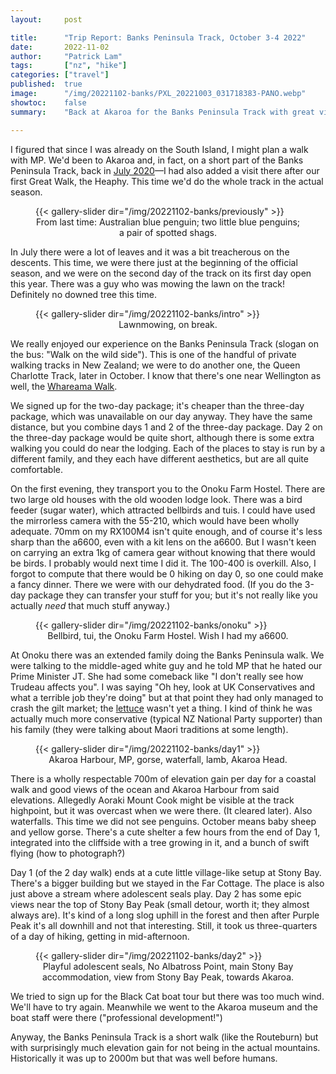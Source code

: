 ```yaml
---
layout:     post

title:      "Trip Report: Banks Peninsula Track, October 3-4 2022"
date:       2022-11-02
author:     "Patrick Lam"
tags:       ["nz", "hike"]
categories: ["travel"]
published:  true
image:      "/img/20221102-banks/PXL_20221003_031718383-PANO.webp"
showtoc:    false
summary:    "Back at Akaroa for the Banks Peninsula Track with great views of the hilly coast."

---
```


I figured that since I was already on the South Island, I might plan a walk with MP. We'd been to Akaroa and, in fact, on a short part of the Banks Peninsula Track, back in <a href="/post/20200723-penguins/">July 2020</a>&mdash;I had also added a visit there after our first Great Walk, the Heaphy. This time we'd do the whole track in the actual season.

<figure>
{{< gallery-slider dir="/img/20221102-banks/previously" >}}
<figcaption style="text-align:center">From last time: Australian blue penguin; two little blue penguins; a pair of spotted shags.</figcaption>
</figure>

In July there were a lot of leaves and it was a bit treacherous on the descents. This time, we were there just at the beginning of the official season, and we were on the second day of the track on its first day open this year. There was a guy who was mowing the lawn on the track! Definitely no downed tree this time.

<figure>
{{< gallery-slider dir="/img/20221102-banks/intro" >}}
<figcaption style="text-align:center">Lawnmowing, on break.</figcaption>
</figure>

We really enjoyed our experience on the Banks Peninsula Track (slogan on the bus: "Walk on the wild side"). This is one of the handful of private walking tracks in New Zealand; we were to do another one, the Queen Charlotte Track, later in October. I know that there's one near Wellington as well, the [Whareama Walk](https://www.whareamawalk.co.nz/).

We signed up for the two-day package; it's cheaper than the three-day package, which was unavailable on our day anyway. They have the same distance, but you combine days 1 and 2 of the three-day package. Day 2 on the three-day package would be quite short, although there is some extra walking you could do near the lodging. Each of the places to stay is run by a different family, and they each have different aesthetics, but are all quite comfortable.

On the first evening, they transport you to the Onoku Farm Hostel. There are two large old houses with the old wooden lodge look. There was a bird feeder (sugar water), which attracted bellbirds and tuis. I could have used the mirrorless camera with the 55-210, which would have been wholly adequate. 70mm on my RX100M4 isn't quite enough, and of course it's less sharp than the a6600, even with a kit lens on the a6600. But I wasn't keen on carrying an extra 1kg of camera gear without knowing that there would be birds. I probably would next time I did it. The 100-400 is overkill. Also, I forgot to compute that there would be 0 hiking on day 0, so one could make a fancy dinner. There we were with our dehydrated food. (If you do the 3-day package they can transfer your stuff for you; but it's not really like you actually *need* that much stuff anyway.)

<figure>
{{< gallery-slider dir="/img/20221102-banks/onoku" >}}
<figcaption style="text-align:center">Bellbird, tui, the Onoku Farm Hostel. Wish I had my a6600.</figcaption>
</figure>

At Onoku there was an extended family doing the Banks Peninsula walk. We were talking to the middle-aged white guy and he told MP that he hated our Prime Minister JT. She had some comeback like "I don't really see how Trudeau affects you". I was saying "Oh hey, look at UK Conservatives and what a terrible job they're doing" but at that point they had only managed to crash the gilt market; the [lettuce](https://en.wikipedia.org/wiki/Liz_Truss_lettuce) wasn't yet a thing. I kind of think he was actually much more conservative (typical NZ National Party supporter) than his family (they were talking about Maori traditions at some length).

<figure>
{{< gallery-slider dir="/img/20221102-banks/day1" >}}
<figcaption style="text-align:center">Akaroa Harbour, MP, gorse, waterfall, lamb, Akaroa Head.</figcaption>
</figure>

There is a wholly respectable 700m of elevation gain per day for a coastal walk and good views of the ocean and Akaroa Harbour from said elevations. Allegedly Aoraki Mount Cook might be visible at the track highpoint, but it was overcast when we were there. (It cleared later). Also waterfalls. This time we did not see penguins. October means baby sheep and yellow gorse. There's a cute shelter a few hours from the end of Day 1, integrated into the cliffside with a tree growing in it, and a bunch of swift flying (how to photograph?)

Day 1 (of the 2 day walk) ends at a cute little village-like setup at Stony Bay. There's a bigger building but we stayed in the Far Cottage. The place is also just above a stream where adolescent seals play. Day 2 has some epic views near the top of Stony Bay Peak (small detour, worth it; they almost always are). It's kind of a long slog uphill in the forest and then after Purple Peak it's all downhill and not that interesting. Still, it took us three-quarters of a day of hiking, getting in mid-afternoon.

<figure>
{{< gallery-slider dir="/img/20221102-banks/day2" >}}
<figcaption style="text-align:center">Playful adolescent seals, No Albatross Point, main Stony Bay accommodation, view from Stony Bay Peak, towards Akaroa.</figcaption>
</figure>

We tried to sign up for the Black Cat boat tour but there was too much wind. We'll have to try again.
Meanwhile we went to the Akaroa museum and the boat staff were there ("professional development!")

Anyway, the Banks Peninsula Track is a short walk (like the Routeburn)
but with surprisingly much elevation gain for not being in the actual
mountains. Historically it was up to 2000m but that was well before
humans.